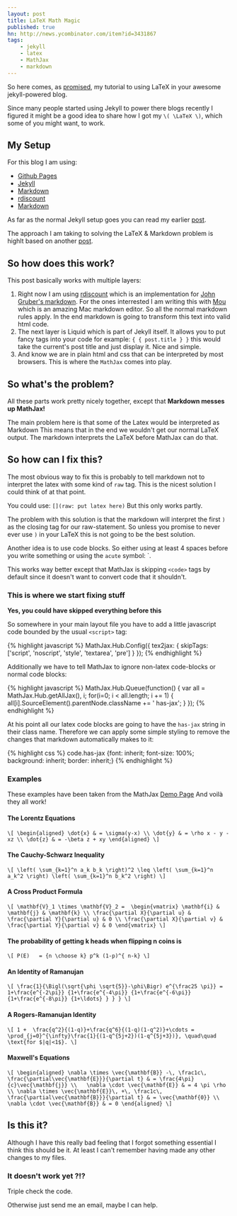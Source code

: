 ```yaml
---
layout: post
title: LaTeX Math Magic
published: true
hn: http://news.ycombinator.com/item?id=3431867
tags:
    - jekyll
    - latex
    - MathJax
    - markdown
---
```


So here comes, as [promised](/posts/jekyll-blogging/#n7), my tutorial to using LaTeX in your awesome jekyll-powered blog.

Since many people started using Jekyll to power there blogs recently I figured it might be a good idea to share how I got my `\( \LaTeX \)`, which some of you  might want, to work.

## My Setup

For this blog I am using:

* [Github Pages]
* [Jekyll]
* [Markdown]
* [rdiscount]
* [Markdown]

As far as the normal Jekyll setup goes you can read my earlier [post](/posts/jekyll-blogging).

The approach I am taking to solving the LaTeX & Markdown problem is highlt based on another [post](http://doswa.com/2011/07/20/mathjax-in-markdown.html).

## So how does this work?

This post basically works with multiple layers:

1. Right now I am using [rdiscount] which is an implementation for [John Gruber's markdown][Markdown]. For the ones interrested I am writing this with [Mou](http://mouapp.com/) which is an amazing Mac markdown editor. So all the normal markdown rules apply. In the end markdown is going to transform this text into valid html code.
2. The next layer is Liquid which is part of Jekyll itself. It allows you to put fancy tags into your code for example: `{ { post.title } }` this would take the current's post title and just display it. Nice and simple.
3. And know we are in plain html and css that can be interpreted by most browsers. This is where the `MathJax` comes into play.

## So what's the problem?

All these parts work pretty nicely together, except that **Markdown messes up MathJax!**

The main problem here is that some of the Latex would be interpreted as Markdown
This means that in the end we wouldn't get our normal LaTeX output. The markdown interprets the LaTeX before MathJax can do that.

## So how can I fix this?

The most obvious way to fix this is probably to tell markdown not to interpret the latex with some kind of `raw` tag. This is the nicest solution I could think of at that point.

You could use: `[](raw: put latex here)`
But this only works partly.

The problem with this solution is that the markdown will interpret the first `)` as the closing tag for our raw-statement. So unless you promise to never ever use `)` in your LaTeX this is not going to be the best solution.

Another idea is to use code blocks. So either using at least 4 spaces before you write something or using the `acute` symbol: `.

This works way better except that MathJax is skipping `<code>` tags by default since it doesn't want to convert code that it shouldn't.

### This is where we start fixing stuff

**Yes, you could have skipped everything before this**

So somewhere in your main layout file you have to add a little javascript code bounded by the usual `<script>` tag:

{% highlight javascript %}
    MathJax.Hub.Config({
      tex2jax: {
        skipTags: ['script', 'noscript', 'style', 'textarea', 'pre']
      }
    });
{% endhighlight %}

Additionally we have to tell MathJax to ignore non-latex code-blocks or normal code blocks:

{% highlight javascript %}
    MathJax.Hub.Queue(function() {
        var all = MathJax.Hub.getAllJax(), i;
        for(i=0; i < all.length; i += 1) {
            all[i].SourceElement().parentNode.className += ' has-jax';
        }
    });
{% endhighlight %}

At his point all our latex code blocks are going to have the `has-jax` string in their class name. Therefore we can apply some simple styling to remove the changes that markdown automatically makes to it:

{% highlight css %}
code.has-jax {font: inherit; font-size: 100%; background: inherit; border: inherit;}
{% endhighlight %}

### Examples

These examples have been taken from the MathJax [Demo Page](http://mathjax.org/demos/tex-samples/)
And voilà they all work!

#### The Lorentz Equations

`\[
\begin{aligned}
\dot{x} & = \sigma(y-x) \\
\dot{y} & = \rho x - y - xz \\
\dot{z} & = -\beta z + xy
\end{aligned}
\]`

#### The Cauchy-Schwarz Inequality

`\[
\left( \sum_{k=1}^n a_k b_k \right)^2 \leq \left( \sum_{k=1}^n a_k^2 \right) \left( \sum_{k=1}^n b_k^2 \right)
\]`

#### A Cross Product Formula

`\[
\mathbf{V}_1 \times \mathbf{V}_2 =  \begin{vmatrix}
\mathbf{i} & \mathbf{j} & \mathbf{k} \\
\frac{\partial X}{\partial u} &  \frac{\partial Y}{\partial u} & 0 \\
\frac{\partial X}{\partial v} &  \frac{\partial Y}{\partial v} & 0
\end{vmatrix}
\]`

#### The probability of getting k heads when flipping n coins is

`\[
P(E)   = {n \choose k} p^k (1-p)^{ n-k}
\]`

#### An Identity of Ramanujan

`\[
\frac{1}{\Bigl(\sqrt{\phi \sqrt{5}}-\phi\Bigr) e^{\frac25 \pi}} =
1+\frac{e^{-2\pi}} {1+\frac{e^{-4\pi}} {1+\frac{e^{-6\pi}}
{1+\frac{e^{-8\pi}} {1+\ldots} } } }
\]`

#### A Rogers-Ramanujan Identity

`\[
1 +  \frac{q^2}{(1-q)}+\frac{q^6}{(1-q)(1-q^2)}+\cdots =
\prod_{j=0}^{\infty}\frac{1}{(1-q^{5j+2})(1-q^{5j+3})},
\quad\quad \text{for $|q|<1$}.
\]`

#### Maxwell's Equations

`\[
\begin{aligned}
\nabla \times \vec{\mathbf{B}} -\, \frac1c\, \frac{\partial\vec{\mathbf{E}}}{\partial t} & = \frac{4\pi}{c}\vec{\mathbf{j}} \\   \nabla \cdot \vec{\mathbf{E}} & = 4 \pi \rho \\
\nabla \times \vec{\mathbf{E}}\, +\, \frac1c\, \frac{\partial\vec{\mathbf{B}}}{\partial t} & = \vec{\mathbf{0}} \\
\nabla \cdot \vec{\mathbf{B}} & = 0 \end{aligned}
\]`

## Is this it?

Although I have this really bad feeling that I forgot something essential I think this should be it. At least I can't remember having made any other changes to my files.

### It doesn't work yet ?!?

Triple check the code.

Otherwise just send me an email, maybe I can help.

[Markdown]: http://daringfireball.net/projects/markdown/
[MathJax]: http://www.mathjax.org/
[Github Pages]: http://pages.github.com/
[Jekyll]: https://github.com/mojombo/jekyll
[rdiscount]: https://github.com/rtomayko/rdiscount
